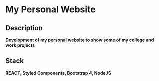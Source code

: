 # My Personal Website

## Description
**Development of my personal website to show some of my college and work projects**

## Stack
**REACT, Styled Components, Bootstrap 4, NodeJS**
